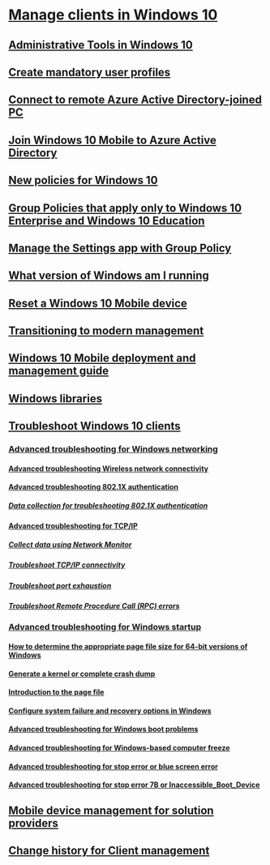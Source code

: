 # [Manage clients in Windows 10](index.md)
## [Administrative Tools in Windows 10](administrative-tools-in-windows-10.md)
## [Create mandatory user profiles](mandatory-user-profile.md)
## [Connect to remote Azure Active Directory-joined PC](connect-to-remote-aadj-pc.md)
## [Join Windows 10 Mobile to Azure Active Directory](join-windows-10-mobile-to-azure-active-directory.md)
## [New policies for Windows 10](new-policies-for-windows-10.md)
## [Group Policies that apply only to Windows 10 Enterprise and Windows 10 Education](group-policies-for-enterprise-and-education-editions.md)
## [Manage the Settings app with Group Policy](manage-settings-app-with-group-policy.md)
## [What version of Windows am I running](windows-version-search.md)
## [Reset a Windows 10 Mobile device](reset-a-windows-10-mobile-device.md)
## [Transitioning to modern management](manage-windows-10-in-your-organization-modern-management.md)
## [Windows 10 Mobile deployment and management guide](windows-10-mobile-and-mdm.md)
## [Windows libraries](windows-libraries.md)
## [Troubleshoot Windows 10 clients](windows-10-support-solutions.md)
### [Advanced troubleshooting for Windows networking](troubleshoot-networking.md)
#### [Advanced troubleshooting Wireless network connectivity](advanced-troubleshooting-wireless-network-connectivity.md)
#### [Advanced troubleshooting 802.1X authentication](advanced-troubleshooting-802-authentication.md)
##### [Data collection for troubleshooting 802.1X authentication](data-collection-for-802-authentication.md)
#### [Advanced troubleshooting for TCP/IP](troubleshoot-tcpip.md)
##### [Collect data using Network Monitor](troubleshoot-tcpip-netmon.md)
##### [Troubleshoot TCP/IP connectivity](troubleshoot-tcpip-connectivity.md)
##### [Troubleshoot port exhaustion](troubleshoot-tcpip-port-exhaust.md)
##### [Troubleshoot Remote Procedure Call (RPC) errors](troubleshoot-tcpip-rpc-errors.md)
### [Advanced troubleshooting for Windows startup](troubleshoot-windows-startup.md)
#### [How to determine the appropriate page file size for 64-bit versions of Windows](determine-appropriate-page-file-size.md)
#### [Generate a kernel or complete crash dump](generate-kernel-or-complete-crash-dump.md)
#### [Introduction to the page file](introduction-page-file.md)
#### [Configure system failure and recovery options in Windows](system-failure-recovery-options.md)
#### [Advanced troubleshooting for Windows boot problems](advanced-troubleshooting-boot-problems.md)
#### [Advanced troubleshooting for Windows-based computer freeze](troubleshoot-windows-freeze.md)
#### [Advanced troubleshooting for stop error or blue screen error](troubleshoot-stop-errors.md)
#### [Advanced troubleshooting for stop error 7B or Inaccessible_Boot_Device](troubleshoot-inaccessible-boot-device.md)
## [Mobile device management for solution providers](mdm/index.md)
## [Change history for Client management](change-history-for-client-management.md)

